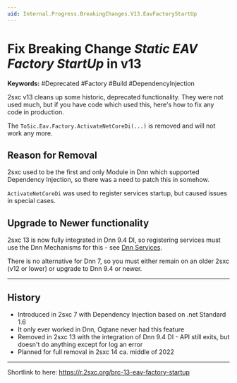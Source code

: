 ```yaml
---
uid: Internal.Progress.BreakingChanges.V13.EavFactoryStartUp
---
```


# Fix Breaking Change _Static EAV Factory StartUp_ in v13

**Keywords:** #Deprecated #Factory #Build #DependencyInjection

2sxc v13 cleans up some historic, deprecated functionality. They were not used much, but if you have code which used this, here's how to fix any code in production. 

The `ToSic.Eav.Factory.ActivateNetCoreDi(...)` is removed and will not work any more.

## Reason for Removal

2sxc used to be the first and only Module in Dnn which supported Dependency Injection, so there was a need to patch this in somehow. 

`ActivateNetCoreDi` was used to register services startup, but caused issues in special cases. 

## Upgrade to Newer functionality

2sxc 13 is now fully integrated in Dnn 9.4 DI, so registering services must use the Dnn Mechanisms for this - see [Dnn Services](xref:NetCode.DependencyInjection.Dnn).

There is no alternative for Dnn 7, so you must either remain on an older 2sxc (v12 or lower) or upgrade to Dnn 9.4 or newer.

---

## History

* Introduced in 2sxc 7 with Dependency Injection based on .net Standard 1.6
* It only ever worked in Dnn, Oqtane never had this feature
* Removed in 2sxc 13 with the integration of Dnn 9.4 DI - API still exits, but doesn't do anything except for log an error
* Planned for full removal in 2sxc 14 ca. middle of 2022

---

Shortlink to here: https://r.2sxc.org/brc-13-eav-factory-startup